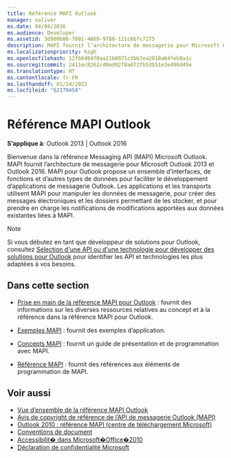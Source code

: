 ```yaml
---
title: Référence MAPI Outlook
manager: soliver
ms.date: 04/04/2016
ms.audience: Developer
ms.assetid: 3d980b86-7001-4869-9780-121c6bfc7275
description: MAPI fournit l’architecture de messagerie pour Microsoft Outlook 2013 et Outlook 2016.
ms.localizationpriority: high
ms.openlocfilehash: 12f66d04f0aa21b8071c3bb7ea2018a64feb8a1c
ms.sourcegitcommit: 2411ec8262cd0ed92f8a072fb53b51e3e496d49e
ms.translationtype: HT
ms.contentlocale: fr-FR
ms.lasthandoff: 01/24/2022
ms.locfileid: "62179458"
---
```

# <a name="outlook-mapi-reference"></a>Référence MAPI Outlook
  
**S’applique à**: Outlook 2013 | Outlook 2016 
  
Bienvenue dans la référence Messaging API (MAPI) Microsoft Outlook. MAPI fournit l’architecture de messagerie pour Microsoft Outlook 2013 et Outlook 2016. MAPI pour Outlook propose un ensemble d’interfaces, de fonctions et d’autres types de données pour faciliter le développement d’applications de messagerie Outlook. Les applications et les transports utilisent MAPI pour manipuler les données de messagerie, pour créer des messages électroniques et les dossiers permettant de les stocker, et pour prendre en charge les notifications de modifications apportées aux données existantes liées à MAPI.
  
> [!NOTE]
> Si vous débutez en tant que développeur de solutions pour Outlook, consultez [Sélection d'une API ou d'une technologie pour développer des solutions pour Outlook](../selecting-an-api-or-technology-for-developing-solutions-for-outlook.md) pour identifier les API et technologies les plus adaptées à vos besoins. 
  
## <a name="in-this-section"></a>Dans cette section

- [Prise en main de la référence MAPI pour Outlook](getting-started-with-the-outlook-mapi-reference.md) : fournit des informations sur les diverses ressources relatives au concept et à la référence dans la référence MAPI pour Outlook.
    
- [Exemples MAPI](mapi-samples.md) : fournit des exemples d’application.
    
- [Concepts MAPI](mapi-concepts.md) : fournit un guide de présentation et de programmation avec MAPI.
    
- [Référence MAPI](mapi-reference.md) : fournit des références aux éléments de programmation de MAPI.
    
## <a name="see-also"></a>Voir aussi

- [Vue d’ensemble de la référence MAPI Outlook](outlook-mapi-reference-overview.md)  
- [Avis de copyright de référence de l’API de messagerie Outlook (MAPI)](outlook-messaging-api-mapi-reference-copyright-notice.md)
- [Outlook 2010 : référence MAPI (centre de téléchargement Microsoft)](https://www.microsoft.com/downloads/details.aspx?FamilyID=5f61a276-9c09-4c82-9b80-20dccad17a2a)
- [Conventions de document](https://msdn.microsoft.com/office/aa905365.aspx)
- [Accessibilit� dans Microsoft�Office�2010](https://www.microsoft.com/enable/products/office2010/default.aspx)
- [Déclaration de confidentialité Microsoft](https://privacy.microsoft.com/privacystatement)

